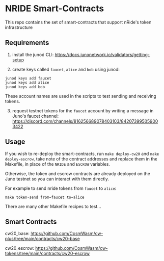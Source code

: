 
# NRIDE Smart-Contracts

This repo contains the set of smart-contracts that support nRide's token infrastructure

## Requirements

1) install the junod CLI: https://docs.junonetwork.io/validators/getting-setup

2) create keys called `faucet`, `alice` and `bob` using junod:

```
junod keys add faucet
junod keys add alice
junod keys add bob
```

These account names are used in the scripts to test sending and receiving tokens.

3) request testnet tokens for the `faucet` account by writing a message in Juno's faucet channel: https://discord.com/channels/816256689078403103/842073995059003422

## Usage

If you wish to re-deploy the smart-contracts, run `make deploy-cw20` and `make deploy-escrow`, take note of the contract addresses and replace them in the Makefile, in place of the `NRIDE` and `ESCROW` variables.

Otherwise, the token and escrow contracts are already deployed on the Juno testnet so you can interact with them directly.

For example to send nride tokens from `faucet` to `alice`:


```
make token-send from=faucet to=alice
```

There are many other Makefile recipes to test...

## Smart Contracts

cw20_base: https://github.com/CosmWasm/cw-plus/tree/main/contracts/cw20-base

cw20_escrow: https://github.com/CosmWasm/cw-tokens/tree/main/contracts/cw20-escrow